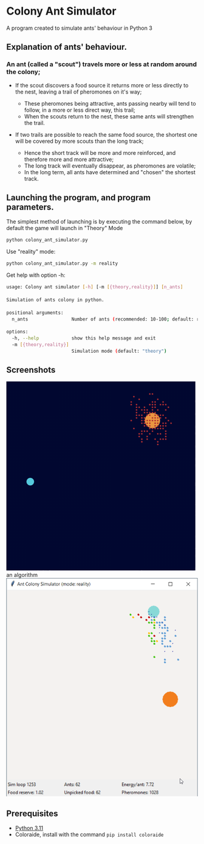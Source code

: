# Colony Ant Simulator

A program created to simulate ants' behaviour in Python 3

## Explanation of ants' behaviour.

### An ant (called a "scout") travels more or less at random around the colony;

- If the scout discovers a food source it returns more or less directly to the nest, leaving a trail of pheromones on it's way;
     - These pheromones being attractive, ants passing nearby will tend to follow, in a more or less direct way, this trail;
     - When the scouts return to the nest, these same ants will strengthen the trail.

- If two trails are possible to reach the same food source, the shortest one will be covered by more scouts than the long track;
     - Hence the short track will be more and more reinforced, and therefore more and more attractive;
     - The long track will eventually disappear, as pheromones are volatile;
     - In the long term, all ants have determined and "chosen" the shortest track.

## Launching the program, and program parameters. 

The simplest method of launching is by executing the command below, by default the game will launch in "Theory" Mode
```bash
python colony_ant_simulator.py
```
Use "reality" mode:
```bash
python colony_ant_simulator.py -m reality
```

Get help with option -h:
```bash
usage: Colony ant simulator [-h] [-m [{theory,reality}]] [n_ants]

Simulation of ants colony in python.

positional arguments:
  n_ants                Number of ants (recommended: 10-100; default: random number between 10 and 100)

options:
  -h, --help            show this help message and exit
  -m [{theory,reality}]
                        Simulation mode (default: "theory")
```

## Screenshots

![Screenshot](assets/screenshot.gif)an algorithm
![Screenshot](assets/screenshot2.png)

## Prerequisites

- [Python 3.11](https://www.python.org/downloads/)
- Coloraide, install with the command `pip install coloraide`
